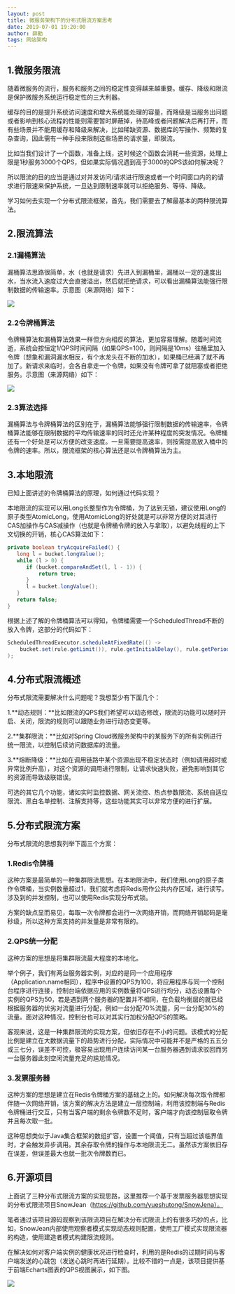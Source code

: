 ```yaml
---
layout: post
title: 微服务架构下的分布式限流方案思考
date: 2019-07-01 19:20:00
author: 薛勤
tags: 网站架构
---
```

## 1.微服务限流

随着微服务的流行，服务和服务之间的稳定性变得越来越重要。缓存、降级和限流是保护微服务系统运行稳定性的三大利器。

缓存的目的是提升系统访问速度和增大系统能处理的容量，而降级是当服务出问题或者影响到核心流程的性能则需要暂时屏蔽掉，待高峰或者问题解决后再打开，而有些场景并不能用缓存和降级来解决，比如稀缺资源、数据库的写操作、频繁的复杂查询，因此需有一种手段来限制这些场景的请求量，即限流。

比如当我们设计了一个函数，准备上线，这时候这个函数会消耗一些资源，处理上限是1秒服务3000个QPS，但如果实际情况遇到高于3000的QPS该如何解决呢？

所以限流的目的应当是通过对并发访问/请求进行限速或者一个时间窗口内的的请求进行限速来保护系统，一旦达到限制速率就可以拒绝服务、等待、降级。

学习如何去实现一个分布式限流框架，首先，我们需要去了解最基本的两种限流算法。

## 2.限流算法

### 2.1漏桶算法

漏桶算法思路很简单，水（也就是请求）先进入到漏桶里，漏桶以一定的速度出水，当水流入速度过大会直接溢出，然后就拒绝请求，可以看出漏桶算法能强行限制数据的传输速率。示意图（来源网络）如下：

<img src="https://img2018.cnblogs.com/blog/1136672/201904/1136672-20190421202927762-1718486905.png" referrerPolicy="no-referrer"/>

### 2.2令牌桶算法

令牌桶算法和漏桶算法效果一样但方向相反的算法，更加容易理解。随着时间流逝，系统会按恒定1/QPS时间间隔（如果QPS=100，则间隔是10ms）往桶里加入令牌（想象和漏洞漏水相反，有个水龙头在不断的加水），如果桶已经满了就不再加了。新请求来临时，会各自拿走一个令牌，如果没有令牌可拿了就阻塞或者拒绝服务。示意图（来源网络）如下：

<img src="https://img2018.cnblogs.com/blog/1136672/201904/1136672-20190421202936084-459487536.jpg" referrerPolicy="no-referrer"/>

### 2.3算法选择

漏桶算法与令牌桶算法的区别在于，漏桶算法能够强行限制数据的传输速率，令牌桶算法能够在限制数据的平均传输速率的同时还允许某种程度的突发情况。令牌桶还有一个好处是可以方便的改变速度。一旦需要提高速率，则按需提高放入桶中的令牌的速率。所以，限流框架的核心算法还是以令牌桶算法为主。

## 3.本地限流

已知上面讲述的令牌桶算法的原理，如何通过代码实现？

本地限流的实现可以用Long长整型作为令牌桶，为了达到无锁，建议使用Long的原子类型AtomicLong，使用AtomicLong的好处就是可以非常方便的对其进行CAS加操作与CAS减操作（也就是令牌桶令牌的放入与拿取），以避免线程的上下文切换的开销，核心CAS算法如下：

```java
private boolean tryAcquireFailed() {
   long l = bucket.longValue();
   while (l > 0) {
      if (bucket.compareAndSet(l, l - 1)) {
          return true;
      }
      l = bucket.longValue();
   }
   return false;
}
```

根据上述了解的令牌桶算法可以得知，令牌桶需要一个ScheduledThread不断的放入令牌，这部分的代码如下：

```java
ScheduledThreadExecutor.scheduleAtFixedRate(() -> 
    bucket.set(rule.getLimit()), rule.getInitialDelay(), rule.getPeriod(), rule.getUnit()
);
```

## 4.分布式限流概述

分布式限流需要解决什么问题呢？我想至少有下面几个：

1.**动态规则：**比如限流的QPS我们希望可以动态修改，限流的功能可以随时开启、关闭，限流的规则可以跟随业务进行动态变更等。

2.**集群限流：**比如对Spring Cloud微服务架构中的某服务下的所有实例进行统一限流，以控制后续访问数据库的流量。

3.**熔断降级：**比如在调用链路中某个资源出现不稳定状态时（例如调用超时或异常比例升高），对这个资源的调用进行限制，让请求快速失败，避免影响到其它的资源而导致级联错误。

可选的其它几个功能，诸如实时监控数据、网关流控、热点参数限流、系统自适应限流、黑白名单控制、注解支持等，这些功能其实可以非常方便的进行扩展。

## 5.分布式限流方案

分布式限流的思想我列举下面三个方案：

### 1.Redis令牌桶

这种方案是最简单的一种集群限流思想。在本地限流中，我们使用Long的原子类作令牌桶，当实例数量超过1，我们就考虑将Redis用作公共内存区域，进行读写。涉及到的并发控制，也可以使用Redis实现分布式锁。

方案的缺点显而易见，每取一次令牌都会进行一次网络开销，而网络开销起码是毫秒级，所以这种方案支持的并发量是非常有限的。

### 2.QPS统一分配

这种方案的思想是将集群限流最大程度的本地化。

举个例子，我们有两台服务器实例，对应的是同一个应用程序（Application.name相同），程序中设置的QPS为100，将应用程序与同一个控制台程序进行连接，控制台端依据应用的实例数量将QPS进行均分，动态设置每个实例的QPS为50，若是遇到两个服务器的配置并不相同，在负载均衡层的就已经根据服务器的优劣对流量进行分配，例如一台分配70%流量，另一台分配30%的流量。面对这种情况，控制台也可以对其实行加权分配QPS的策略。

客观来说，这是一种集群限流的实现方案，但依旧存在不小的问题。该模式的分配比例是建立在大数据流量下的趋势进行分配，实际情况中可能并不是严格的五五分或三七分，误差不可控，极容易出现用户连续访问某一台服务器遇到请求驳回而另一台服务器此刻空闲流量充足的尴尬情况。

### 3.发票服务器

这种方案的思想是建立在Redis令牌桶方案的基础之上的。如何解决每次取令牌都伴随一次网络开销，该方案的解决方法是建立一层控制端，利用该控制端与Redis令牌桶进行交互，只有当客户端的剩余令牌数不足时，客户端才向该控制层取令牌并且每次取一批。

这种思想类似于Java集合框架的数组扩容，设置一个阈值，只有当超过该临界值时，才会触发异步调用。其余存取令牌的操作与本地限流无二。虽然该方案依旧存在误差，但误差最大也就一批次令牌数而已。

## 6.开源项目

上面说了三种分布式限流方案的实现思路，这里推荐一个基于发票服务器思想实现的分布式限流项目SnowJean（https://github.com/yueshutong/SnowJena）。

笔者通过该项目源码观察到该限流项目在解决分布式限流上的有很多巧妙的点，比如，SnowJean内部使用观察者模式实现动态规则配置，使用工厂模式实现限流器的构造，使用建造者模式构建限流规则。

在解决如何对客户端实例的健康状况进行检查时，利用的是Redis的过期时间与客户端发送的心跳包（发送心跳时再进行延期）。比较不错的一点是，该项目提供基于前端Echarts图表的QPS视图展示，如下图。

<img src="http://ww1.sinaimg.cn/large/006tNc79ly1g4ia0rnxjmj31ei0u046y.jpg" referrerPolicy="no-referrer"/>


